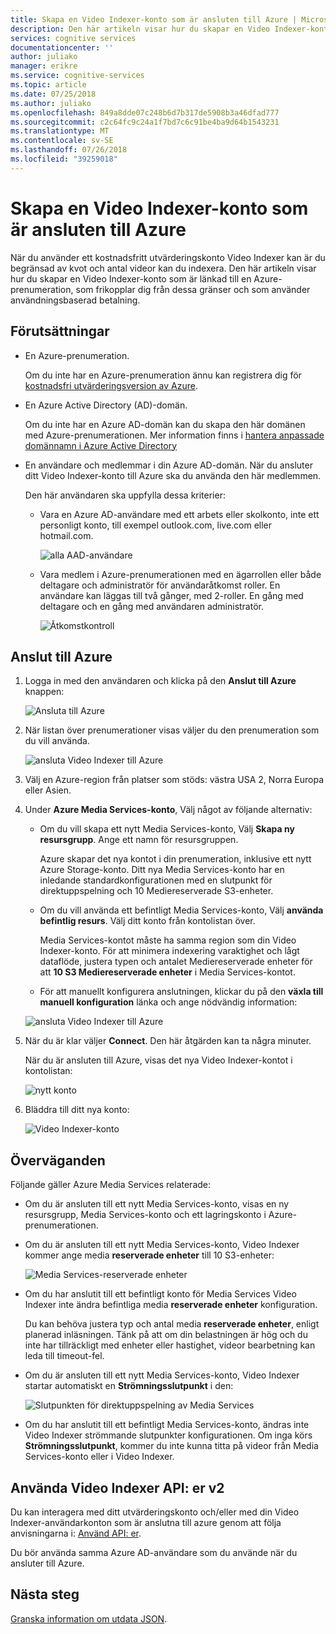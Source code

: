 ```yaml
---
title: Skapa en Video Indexer-konto som är ansluten till Azure | Microsoft Docs
description: Den här artikeln visar hur du skapar en Video Indexer-konto som är ansluten till Azure.
services: cognitive services
documentationcenter: ''
author: juliako
manager: erikre
ms.service: cognitive-services
ms.topic: article
ms.date: 07/25/2018
ms.author: juliako
ms.openlocfilehash: 849a8dde07c248b6d7b317de5908b3a46dfad777
ms.sourcegitcommit: c2c64fc9c24a1f7bd7c6c91be4ba9d64b1543231
ms.translationtype: MT
ms.contentlocale: sv-SE
ms.lasthandoff: 07/26/2018
ms.locfileid: "39259018"
---
```

# <a name="create-a-video-indexer-account-connected-to-azure"></a>Skapa en Video Indexer-konto som är ansluten till Azure

När du använder ett kostnadsfritt utvärderingskonto Video Indexer kan är du begränsad av kvot och antal videor kan du indexera. Den här artikeln visar hur du skapar en Video Indexer-konto som är länkad till en Azure-prenumeration, som frikopplar dig från dessa gränser och som använder användningsbaserad betalning.

## <a name="prerequisites"></a>Förutsättningar

* En Azure-prenumeration. 

    Om du inte har en Azure-prenumeration ännu kan registrera dig för [kostnadsfri utvärderingsversion av Azure](https://azure.microsoft.com/free/).

* En Azure Active Directory (AD)-domän. 

    Om du inte har en Azure AD-domän kan du skapa den här domänen med Azure-prenumerationen. Mer information finns i [hantera anpassade domännamn i Azure Active Directory](../../active-directory/users-groups-roles/domains-manage.md)

* En användare och medlemmar i din Azure AD-domän. När du ansluter ditt Video Indexer-konto till Azure ska du använda den här medlemmen.

    Den här användaren ska uppfylla dessa kriterier:

    * Vara en Azure AD-användare med ett arbets eller skolkonto, inte ett personligt konto, till exempel outlook.com, live.com eller hotmail.com.
        
        ![alla AAD-användare](./media/create-account/all-aad-users.png)

    *  Vara medlem i Azure-prenumerationen med en ägarrollen eller både deltagare och administratör för användaråtkomst roller. En användare kan läggas till två gånger, med 2-roller. En gång med deltagare och en gång med användaren administratör.

        ![Åtkomstkontroll](./media/create-account/access-control-iam.png)

## <a name="connect-to-azure"></a>Anslut till Azure

1. Logga in med den användaren och klicka på den **Anslut till Azure** knappen:

    ![Ansluta till Azure](./media/create-account/connect-to-azure.png)

2. När listan över prenumerationer visas väljer du den prenumeration som du vill använda. 

    ![ansluta Video Indexer till Azure](./media/create-account/connect-vi-to-azure-subscription.png)

3. Välj en Azure-region från platser som stöds: västra USA 2, Norra Europa eller Asien.
4. Under **Azure Media Services-konto**, Välj något av följande alternativ:

    * Om du vill skapa ett nytt Media Services-konto, Välj **Skapa ny resursgrupp**. Ange ett namn för resursgruppen.

        Azure skapar det nya kontot i din prenumeration, inklusive ett nytt Azure Storage-konto. Ditt nya Media Services-konto har en inledande standardkonfigurationen med en slutpunkt för direktuppspelning och 10 Mediereserverade S3-enheter.
    * Om du vill använda ett befintligt Media Services-konto, Välj **använda befintlig resurs**. Välj ditt konto från kontolistan över.

        Media Services-kontot måste ha samma region som din Video Indexer-konto. För att minimera indexering varaktighet och lågt dataflöde, justera typen och antalet Mediereserverade enheter för att **10 S3 Mediereserverade enheter** i Media Services-kontot.
    * För att manuellt konfigurera anslutningen, klickar du på den **växla till manuell konfiguration** länka och ange nödvändig information:

    ![ansluta Video Indexer till Azure](./media/create-account/connect-vi-to-azure-subscription-2.png)

5. När du är klar väljer **Connect**. Den här åtgärden kan ta några minuter. 

    När du är ansluten till Azure, visas det nya Video Indexer-kontot i kontolistan:

    ![nytt konto](./media/create-account/new-account.png)

6. Bläddra till ditt nya konto: 

    ![Video Indexer-konto](./media/create-account/vi-account.png)

## <a name="considerations"></a>Överväganden

Följande gäller Azure Media Services relaterade:

* Om du är ansluten till ett nytt Media Services-konto, visas en ny resursgrupp, Media Services-konto och ett lagringskonto i Azure-prenumerationen.
* Om du är ansluten till ett nytt Media Services-konto, Video Indexer kommer ange media **reserverade enheter** till 10 S3-enheter:

    ![Media Services-reserverade enheter](./media/create-account/ams-reserved-units.png)

* Om du har anslutit till ett befintligt konto för Media Services Video Indexer inte ändra befintliga media **reserverade enheter** konfiguration.

    Du kan behöva justera typ och antal media **reserverade enheter**, enligt planerad inläsningen. Tänk på att om din belastningen är hög och du inte har tillräckligt med enheter eller hastighet, videor bearbetning kan leda till timeout-fel.

* Om du är ansluten till ett nytt Media Services-konto, Video Indexer startar automatiskt en **Strömningsslutpunkt** i den:

    ![Slutpunkten för direktuppspelning av Media Services](./media/create-account/ams-streaming-endpoint.png)

* Om du har anslutit till ett befintligt Media Services-konto, ändras inte Video Indexer strömmande slutpunkter konfigurationen. Om inga körs **Strömningsslutpunkt**, kommer du inte kunna titta på videor från Media Services-konto eller i Video Indexer.

## <a name="use-video-indexer-apis-v2"></a>Använda Video Indexer API: er v2

Du kan interagera med ditt utvärderingskonto och/eller med din Video Indexer-användarkonton som är anslutna till azure genom att följa anvisningarna i: [Använd API: er](video-indexer-use-apis.md).

Du bör använda samma Azure AD-användare som du använde när du ansluter till Azure.

## <a name="next-steps"></a>Nästa steg

[Granska information om utdata JSON](video-indexer-output-json-v2.md).

